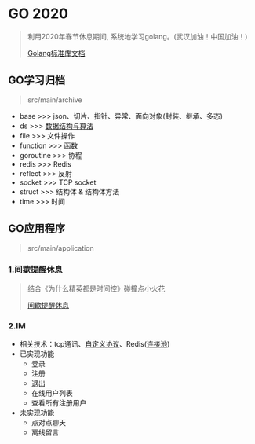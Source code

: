 # GO 2020

> 利用2020年春节休息期间, 系统地学习golang。(武汉加油！中国加油！)
>
> [Golang标准库文档](https://studygolang.com/pkgdoc)

## GO学习归档
> src/main/archive

- base >>> json、切片、指针、异常、面向对象(封装、继承、多态)
- ds >>> [数据结构与算法](https://github.com/AmosWang0626/awesome/tree/master/src/main/archive/ds)
- file >>> 文件操作
- function >>> 函数
- goroutine >>> 协程
- redis >>> Redis
- reflect >>> 反射
- socket >>> TCP socket
- struct >>> 结构体 & 结构体方法
- time >>> 时间

## GO应用程序
> src/main/application

### 1.间歇提醒休息
> 结合《为什么精英都是时间控》碰撞点小火花
>
> [间歇提醒休息](src/main/application/EliteTimeControl.go)

### 2.IM
- 相关技术：tcp通讯、[自定义协议](src/main/application/im/common/utils/transfer.go)、Redis([连接池](src/main/application/im/common/utils/redis.go))
- 已实现功能
    - 登录
    - 注册
    - 退出
    - 在线用户列表
    - 查看所有注册用户
- 未实现功能
    - 点对点聊天
    - 离线留言